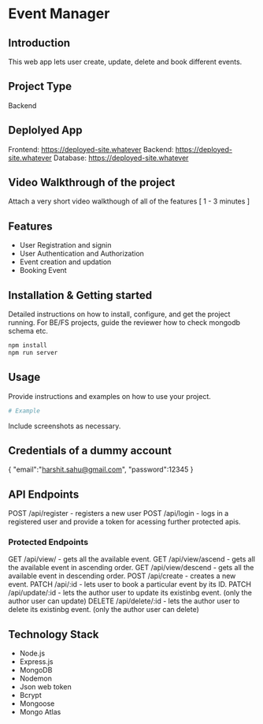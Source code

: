 # Event Manager

## Introduction
This web app lets user create, update, delete and book different events. 

## Project Type
Backend

## Deplolyed App
Frontend: https://deployed-site.whatever
Backend: https://deployed-site.whatever
Database: https://deployed-site.whatever

## Video Walkthrough of the project
Attach a very short video walkthough of all of the features [ 1 - 3 minutes ]

## Features

- User Registration and signin
- User Authentication and Authorization
- Event creation and updation 
- Booking Event

## Installation & Getting started
Detailed instructions on how to install, configure, and get the project running. For BE/FS projects, guide the reviewer how to check mongodb schema etc.

```bash
npm install
npm run server 
```

## Usage
Provide instructions and examples on how to use your project.

```bash
# Example
```

Include screenshots as necessary.

## Credentials of a dummy account
{
    "email":"harshit.sahu@gmail.com",
    "password":12345
}

## API Endpoints
POST /api/register - registers a new user
POST /api/login - logs in a registered user and provide a token for acessing further protected apis.

### Protected Endpoints 
GET /api/view/ - gets all the available event.
GET /api/view/ascend - gets all the available event in ascending order.
GET /api/view/descend - gets all the available event in descending order.
POST /api/create - creates a new event.
PATCH /api/:id - lets user to book a particular event by its ID.
PATCH /api/update/:id - lets the author user to update its existinbg event. (only the author user can update)
DELETE /api/delete/:id - lets the author user to delete its existinbg event. (only the author user can delete)

## Technology Stack

- Node.js
- Express.js
- MongoDB
- Nodemon
- Json web token
- Bcrypt 
- Mongoose
- Mongo Atlas